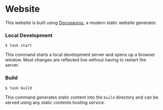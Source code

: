 # Website

This website is built using [Docusaurus](https://docusaurus.io/), a modern static website generator.

### Local Development

```
$ task start
```

This command starts a local development server and opens up a browser window. Most changes are reflected live without having to restart the server.

### Build

```
$ task build
```

This command generates static content into the `build` directory and can be served using any static contents hosting service.
